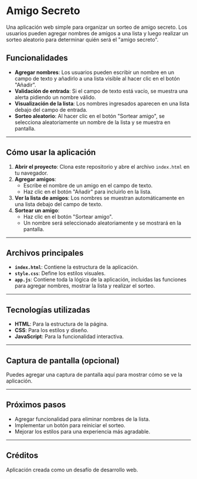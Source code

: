 # Amigo Secreto

Una aplicación web simple para organizar un sorteo de amigo secreto. Los usuarios pueden agregar nombres de amigos a una lista y luego realizar un sorteo aleatorio para determinar quién será el "amigo secreto".

## Funcionalidades

- **Agregar nombres**: Los usuarios pueden escribir un nombre en un campo de texto y añadirlo a una lista visible al hacer clic en el botón "Añadir".
- **Validación de entrada**: Si el campo de texto está vacío, se muestra una alerta pidiendo un nombre válido.
- **Visualización de la lista**: Los nombres ingresados aparecen en una lista debajo del campo de entrada.
- **Sorteo aleatorio**: Al hacer clic en el botón "Sortear amigo", se selecciona aleatoriamente un nombre de la lista y se muestra en pantalla.

---

## Cómo usar la aplicación

1. **Abrir el proyecto**: Clona este repositorio y abre el archivo `index.html` en tu navegador.
2. **Agregar amigos**:
   - Escribe el nombre de un amigo en el campo de texto.
   - Haz clic en el botón "Añadir" para incluirlo en la lista.
3. **Ver la lista de amigos**: Los nombres se muestran automáticamente en una lista debajo del campo de texto.
4. **Sortear un amigo**:
   - Haz clic en el botón "Sortear amigo".
   - Un nombre será seleccionado aleatoriamente y se mostrará en la pantalla.

---

## Archivos principales

- **`index.html`**: Contiene la estructura de la aplicación.
- **`style.css`**: Define los estilos visuales.
- **`app.js`**: Contiene toda la lógica de la aplicación, incluidas las funciones para agregar nombres, mostrar la lista y realizar el sorteo.

---

## Tecnologías utilizadas

- **HTML**: Para la estructura de la página.
- **CSS**: Para los estilos y diseño.
- **JavaScript**: Para la funcionalidad interactiva.

---

## Captura de pantalla (opcional)
Puedes agregar una captura de pantalla aquí para mostrar cómo se ve la aplicación.

---

## Próximos pasos
- Agregar funcionalidad para eliminar nombres de la lista.
- Implementar un botón para reiniciar el sorteo.
- Mejorar los estilos para una experiencia más agradable.

---

## Créditos

Aplicación creada como un desafío de desarrollo web.
